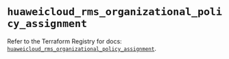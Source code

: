 # `huaweicloud_rms_organizational_policy_assignment`

Refer to the Terraform Registry for docs: [`huaweicloud_rms_organizational_policy_assignment`](https://registry.terraform.io/providers/huaweicloud/huaweicloud/1.71.1/docs/resources/rms_organizational_policy_assignment).
